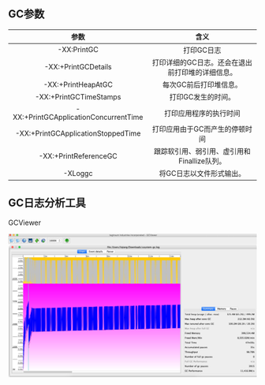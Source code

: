 ## GC参数

|                 参数                  |                       含义     |
| :----------------------------------: | :-------------------------: |
|-XX:PrintGC					 |打印GC日志                    |
|-XX:+PrintGCDetails   | 打印详细的GC日志。还会在退出前打印堆的详细信息。|
|-XX:+PrintHeapAtGC    |              每次GC前后打印堆信息。         |
|-XX:+PrintGCTimeStamps|             打印GC发生的时间。             |
| -XX:+PrintGCApplicationConcurrentTime |打印应用程序的执行时间              |
|-XX:+PrintGCApplicationStoppedTime |打印应用由于GC而产生的停顿时间          |
|-XX:+PrintReferenceGC |跟踪软引用、弱引用、虚引用和Finallize队列。    |
|-XLoggc               |             将GC日志以文件形式输出。        |

## GC日志分析工具

GCViewer

![GCViewer](../images/gc-viewer.png)